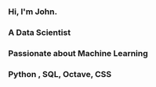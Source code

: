 ### Hi, I'm John.
### A Data Scientist 
### Passionate about Machine Learning
### Python , SQL, Octave, CSS
